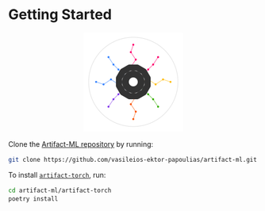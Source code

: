 # Getting Started  

<p align="center">
  <img src="../assets/artifact_ml_logo.svg" width="200" alt="Artifact-ML Logo">
</p>  

Clone the [Artifact-ML repository](https://github.com/vasileios-ektor-papoulias/artifact-ml/tree/main) by running:  

```bash
git clone https://github.com/vasileios-ektor-papoulias/artifact-ml.git
```

To install [`artifact-torch`](https://github.com/vasileios-ektor-papoulias/artifact-ml/tree/main/artifact-torch), run:  

```bash
cd artifact-ml/artifact-torch
poetry install
```